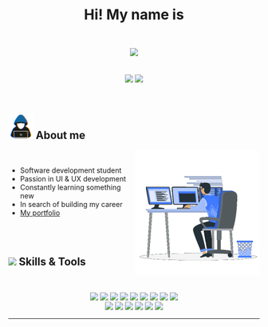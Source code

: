 <h1 align="center"><b>Hi! </b>My name is</h1>
<br>

<p align="center">
  <img src="https://404lucas.netlify.app/img/logo.png" height="100">
  <br>
  <br>
  <br>
  <img width="53%" src="https://github-readme-stats.vercel.app/api?username=404lucas&&show_icons=true&theme=gotham"/>	<img width="40%" src= "https://github-readme-stats.vercel.app/api/top-langs/?username=404lucas&layout=compact&theme=gotham" />

</p>
<br>

	
## <picture><img src = "https://github.com/0xAbdulKhalid/0xAbdulKhalid/raw/main/assets/mdImages/about_me.gif" width = 50px></picture> **About me**


<picture> <img align="right" src="https://github.com/0xAbdulKhalid/0xAbdulKhalid/raw/main/assets/mdImages/Right_Side.gif" width = 250px></picture>

<br>

- Software development student
- Passion in UI & UX development
- Constantly learning something new
- In search of building my career
- [My portfolio](https://404lucas.netlify.app/)


<br><br>

## <img src="https://media2.giphy.com/media/QssGEmpkyEOhBCb7e1/giphy.gif?cid=ecf05e47a0n3gi1bfqntqmob8g9aid1oyj2wr3ds3mg700bl&rid=giphy.gif" width ="25"><b> Skills & Tools</b>
<br>

<p align="center">
	<img src="https://cdn.jsdelivr.net/gh/devicons/devicon/icons/html5/html5-original.svg" height="60px"/> 
	<img src="https://cdn.jsdelivr.net/gh/devicons/devicon/icons/css3/css3-original.svg"  height="60px"/> 
	<img src="https://cdn.jsdelivr.net/gh/devicons/devicon/icons/javascript/javascript-original.svg"  height="60px"/>
	<img src="https://cdn.jsdelivr.net/gh/devicons/devicon/icons/php/php-plain.svg"  height="60px"/> 
	<img src="https://cdn.jsdelivr.net/gh/devicons/devicon/icons/react/react-original.svg"  height="60px"/> 
	<img src="https://cdn.jsdelivr.net/gh/devicons/devicon/icons/csharp/csharp-original.svg"  height="60px"/> 
	<img src="https://cdn.jsdelivr.net/gh/devicons/devicon/icons/dot-net/dot-net-plain-wordmark.svg"  height="60px"/>
	<img src="https://cdn.jsdelivr.net/gh/devicons/devicon/icons/mysql/mysql-original.svg"  height="60px"/>
	<img src="https://cdn.jsdelivr.net/gh/devicons/devicon/icons/bootstrap/bootstrap-original.svg"  height="60px">
<br>
	<img src="https://cdn.jsdelivr.net/gh/devicons/devicon/icons/vscode/vscode-original.svg" height="60px"/>
	<img src="https://cdn.jsdelivr.net/gh/devicons/devicon/icons/visualstudio/visualstudio-plain.svg" height="60px"/>
	<img src="https://cdn.jsdelivr.net/gh/devicons/devicon/icons/git/git-original.svg" height="60px"/>
	<img src="https://cdn.jsdelivr.net/gh/devicons/devicon/icons/nodejs/nodejs-original.svg" height="60px">
	<img src="https://cdn.jsdelivr.net/gh/devicons/devicon/icons/figma/figma-original.svg" height="60px">
	<img src="https://cdn.jsdelivr.net/gh/devicons/devicon/icons/photoshop/photoshop-plain.svg" height="60px">

<br>

-----
